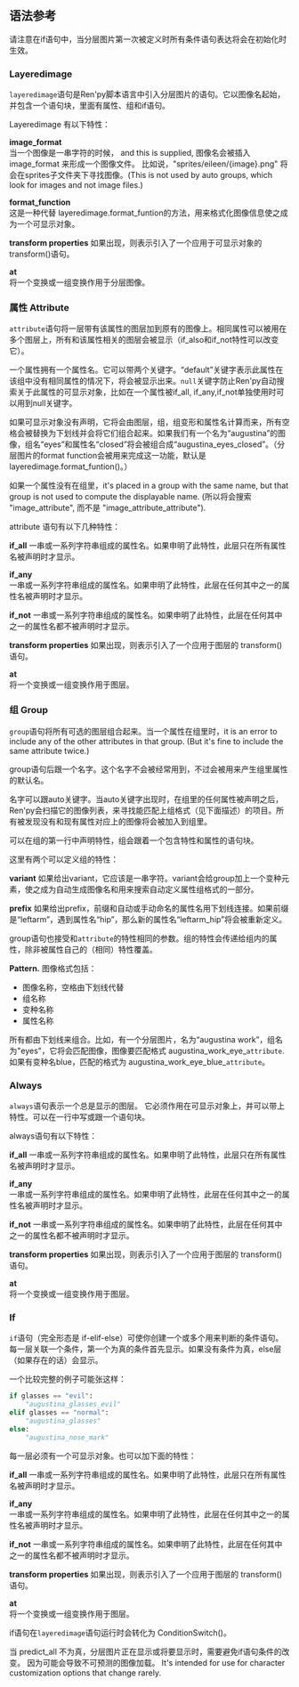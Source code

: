 ## 语法参考
请注意在if语句中，当分层图片第一次被定义时所有条件语句表达将会在初始化时生效。    

### Layeredimage
`layeredimage`语句是Ren'py脚本语言中引入分层图片的语句。它以图像名起始，并包含一个语句块，里面有属性、组和if语句。    

Layeredimage 有以下特性：    

__image_format__    
当一个图像是一串字符的时候， and this is supplied, 图像名会被插入 image_format 来形成一个图像文件。 比如说，"sprites/eileen/{image}.png" 将会在sprites子文件夹下寻找图像。(This is not used by auto groups, which look for images and not image files.)    

__format_function__    
这是一种代替 layeredimage.format_funtion的方法，用来格式化图像信息使之成为一个可显示对象。    

__transform properties__
如果出现，则表示引入了一个应用于可显示对象的 transform()语句。    

__at__     
将一个变换或一组变换作用于分层图像。    

### 属性 Attribute
`attribute`语句将一层带有该属性的图层加到原有的图像上。相同属性可以被用在多个图层上，所有和该属性相关的图层会被显示（if_also和if_not特性可以改变它）。    

一个属性拥有一个属性名。它可以带两个关键字。“default”关键字表示此属性在该组中没有相同属性的情况下，将会被显示出来。`null`关键字防止Ren'py自动搜索关于此属性的可显示对象，比如在一个属性被if_all, if_any,if_not单独使用时可以用到null关键字。   

如果可显示对象没有声明，它将会由图层，组，组变形和属性名计算而来，所有空格会被替换为下划线并会将它们组合起来。如果我们有一个名为“augustina”的图像，组名“eyes”和属性名“closed”将会被组合成“augustina_eyes_closed”。（分层图片的format function会被用来完成这一功能，默认是 layeredimage.format_funtion()。）    

如果一个属性没有在组里，it's placed in a group with the same name, but that group is not used to compute the displayable name. (所以将会搜索 "image_attribute", 而不是 "image_attribute_attribute").    

attribute 语句有以下几种特性：    

__if_all__
一串或一系列字符串组成的属性名。如果申明了此特性，此层只在所有属性名被声明时才显示。    

__if_any__    
一串或一系列字符串组成的属性名。如果申明了此特性，此层在任何其中之一的属性名被声明时才显示。     

__if_not__
一串或一系列字符串组成的属性名。如果申明了此特性，此层在任何其中之一的属性名都不被声明时才显示。

__transform properties__
如果出现，则表示引入了一个应用于图层的 transform()语句。    

__at__     
将一个变换或一组变换作用于图层。

### 组 Group
`group`语句将所有可选的图层组合起来。当一个属性在组里时，it is an error to include any of the other attributes in that group. (But it's fine to include the same attribute twice.)    

group语句后跟一个名字。这个名字不会被经常用到，不过会被用来产生组里属性的默认名。    

名字可以跟auto关键字。当auto关键字出现时，在组里的任何属性被声明之后，Ren'py会扫描它的图像列表，来寻找能匹配上组格式（见下面描述）的项目。所有被发现没有和现有属性对应上的图像将会被加入到组里。    

可以在组的第一行中声明特性，组会跟着一个包含特性和属性的语句块。    

这里有两个可以定义组的特性：    

__variant__
如果给出variant，它应该是一串字符。variant会给group加上一个变种元素，使之成为自动生成图像名和用来搜索自动定义属性组格式的一部分。   

__prefix__
如果给出prefix，前缀和自动或手动命名的属性名用下划线连接。如果前缀是“leftarm”，遇到属性名“hip”，那么新的属性名“leftarm_hip”将会被重新定义。

group语句也接受和`attribute`的特性相同的参数。组的特性会传递给组内的属性，除非被属性自己的（相同）特性覆盖。    

__Pattern.__ 图像格式包括：    

 * 图像名称，空格由下划线代替
 * 组名称
 * 变种名称
 * 属性名称    

 所有都由下划线来组合。比如，有一个分层图片，名为“augustina work”，组名为"eyes"，它将会匹配图像，图像要匹配格式 augustina_work_eye_`attribute`. 如果有变种名blue，匹配的格式为 augustina_work_eye_blue_`attribute`。    

### Always
`always`语句表示一个总是显示的图层。 它必须作用在可显示对象上，并可以带上特性。可以在一行中写或跟一个语句块。    

always语句有以下特性：    

__if_all__
一串或一系列字符串组成的属性名。如果申明了此特性，此层只在所有属性名被声明时才显示。    

__if_any__    
一串或一系列字符串组成的属性名。如果申明了此特性，此层在任何其中之一的属性名被声明时才显示。     

__if_not__
一串或一系列字符串组成的属性名。如果申明了此特性，此层在任何其中之一的属性名都不被声明时才显示。

__transform properties__
如果出现，则表示引入了一个应用于图层的 transform()语句。    

__at__     
将一个变换或一组变换作用于图层。   

### If
`if`语句（完全形态是 if-elif-else）可使你创建一个或多个用来判断的条件语句。每一层关联一个条件，第一个为真的条件首先显示。如果没有条件为真，else层（如果存在的话）会显示。  

一个比较完整的例子可能张这样：  
```python
if glasses == "evil":
    "augustina_glasses_evil"
elif glasses == "normal":
    "augustina_glasses"
else:
    "augustina_nose_mark"
```
每一层必须有一个可显示对象。也可以加下面的特性：    

__if_all__
一串或一系列字符串组成的属性名。如果申明了此特性，此层只在所有属性名被声明时才显示。    

__if_any__    
一串或一系列字符串组成的属性名。如果申明了此特性，此层在任何其中之一的属性名被声明时才显示。     

__if_not__
一串或一系列字符串组成的属性名。如果申明了此特性，此层在任何其中之一的属性名都不被声明时才显示。

__transform properties__
如果出现，则表示引入了一个应用于图层的 transform()语句。    

__at__     
将一个变换或一组变换作用于图层。   

if语句在`layeredimage`语句运行时会转化为 ConditionSwitch()。    

当 predict_all 不为真，分层图片正在显示或将要显示时，需要避免if语句条件的改变。 因为可能会导致不可预测的图像加载。 It's intended for use for character customization options that change rarely.   
